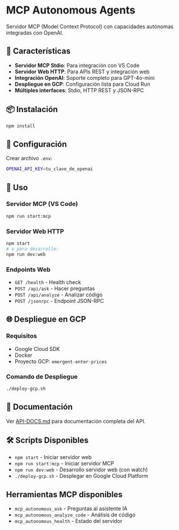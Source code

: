 # MCP Autonomous Agents

Servidor MCP (Model Context Protocol) con capacidades autónomas integradas con OpenAI.

## 🚀 Características

- **Servidor MCP Stdio**: Para integración con VS Code
- **Servidor Web HTTP**: Para APIs REST y integración web
- **Integración OpenAI**: Soporte completo para GPT-4o-mini
- **Despliegue en GCP**: Configuración lista para Cloud Run
- **Múltiples interfaces**: Stdio, HTTP REST y JSON-RPC

## 📦 Instalación

```bash
npm install
```

## 🔧 Configuración

Crear archivo `.env`:
```bash
OPENAI_API_KEY=tu_clave_de_openai
```

## 🎯 Uso

### Servidor MCP (VS Code)
```bash
npm run start:mcp
```

### Servidor Web HTTP
```bash
npm start
# o para desarrollo:
npm run dev:web
```

### Endpoints Web
- `GET /health` - Health check
- `POST /api/ask` - Hacer preguntas
- `POST /api/analyze` - Analizar código
- `POST /jsonrpc` - Endpoint JSON-RPC

## 🌐 Despliegue en GCP

### Requisitos
- Google Cloud SDK
- Docker
- Proyecto GCP: `emergent-enter-prices`

### Comando de Despliegue
```bash
./deploy-gcp.sh
```

## 📖 Documentación

Ver [API-DOCS.md](./API-DOCS.md) para documentación completa del API.

## 🛠️ Scripts Disponibles

- `npm start` - Iniciar servidor web
- `npm run start:mcp` - Iniciar servidor MCP
- `npm run dev:web` - Desarrollo servidor web (con watch)
- `./deploy-gcp.sh` - Desplegar en Google Cloud Platform

## Herramientas MCP disponibles

- `mcp_autonomous_ask` - Preguntas al asistente IA
- `mcp_autonomous_analyze_code` - Análisis de código
- `mcp_autonomous_health` - Estado del servidor
